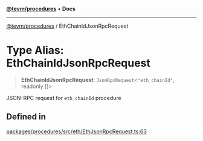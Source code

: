[**@tevm/procedures**](../README.md) • **Docs**

***

[@tevm/procedures](../globals.md) / EthChainIdJsonRpcRequest

# Type Alias: EthChainIdJsonRpcRequest

> **EthChainIdJsonRpcRequest**: `JsonRpcRequest`\<`"eth_chainId"`, readonly []\>

JSON-RPC request for `eth_chainId` procedure

## Defined in

[packages/procedures/src/eth/EthJsonRpcRequest.ts:63](https://github.com/qbzzt/tevm-monorepo/blob/main/packages/procedures/src/eth/EthJsonRpcRequest.ts#L63)

